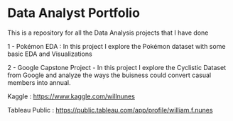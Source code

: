 # Data Analyst Portfolio

This is a repository for all the Data Analysis projects that I have done

1 - Pokémon EDA : In this project I explore the Pokémon dataset with some basic EDA and Visualizations

2 - Google Capstone Project - In this project I explore the Cyclistic Dataset from Google and analyze the ways the buisness could convert casual members into annual.

Kaggle : https://www.kaggle.com/willnunes

Tableau Public : https://public.tableau.com/app/profile/william.f.nunes
